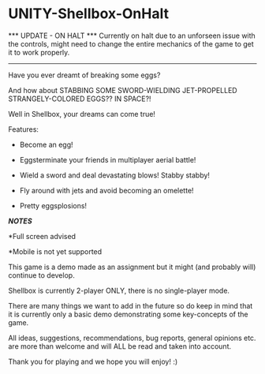 # UNITY-Shellbox-OnHalt

*** UPDATE - ON HALT ***
Currently on halt due to an unforseen issue with the controls, might need to change the entire mechanics of the game to get it to work properly.
***

Have you ever dreamt of breaking some eggs?

And how about STABBING SOME SWORD-WIELDING JET-PROPELLED STRANGELY-COLORED EGGS?? IN SPACE?!

Well in Shellbox, your dreams can come true!

Features:

* Become an egg!

* Eggsterminate your friends in multiplayer aerial battle!

* Wield a sword and deal devastating blows! Stabby stabby!

* Fly around with jets and avoid becoming an omelette!

* Pretty eggsplosions!



***NOTES***

*Full screen advised

*Mobile is not yet supported

This game is a demo made as an assignment but it might (and probably will) continue to develop. 

Shellbox is currently 2-player ONLY, there is no single-player mode.

There are many things we want to add in the future so do keep in mind that it is currently only a basic demo demonstrating some key-concepts of the game.

All ideas, suggestions, recommendations, bug reports, general opinions etc. are more than welcome and will ALL be read and taken into account.

Thank you for playing and we hope you will enjoy! :)
